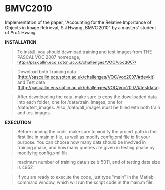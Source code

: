 # BMVC2010
Implementation of the paper, "Accounting for the Relative Importance of Objects in Image Retrieval, S.J.Hwang, BMVC 2010" by a masters' student of Prof. Hwang


<b>INSTALLATION</b>
> To install, you should download training and test images from THE PASCAL VOC 2007 homepage, http://pascallin.ecs.soton.ac.uk/challenges/VOC/voc2007/

> Download both Training data (http://pascallin.ecs.soton.ac.uk/challenges/VOC/voc2007/#devkit) 
and Test data (http://pascallin.ecs.soton.ac.uk/challenges/VOC/voc2007/#testdata).


> After downloading the data, make sure to copy the downloaded data into each folder;
one for /data/train_images, one for /data/test_images.
Also, /data/all_images must be filled with both train and test images.


<b>EXECUTION</b>
> Before running the code, make sure to modify the project path in the first line in main.m file, 
> as well as modify config.xml file to fit your purpose.
> You can choose how many data should be involved in training phase, and how many queries are given in testing phase by modifying config.xml file.

> maximum number of training data size is 5011, and of testing data size is 4952

> If you are ready to execute the code, just type "main" in the Matlab command window, which will run the script code in the main.m file.


